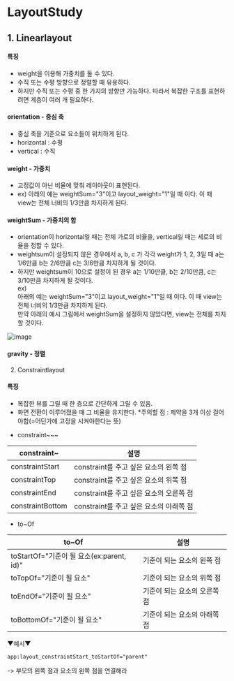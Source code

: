 # LayoutStudy
## 1. Linearlayout
#### 특징
- weight을 이용해 가중치를 둘 수 있다.
- 수직 또는 수평 방향으로 정렬할 때 유용하다.
- 하지만 수직 또는 수평 중 한 가지의 방향만 가능하다. 따라서 복잡한 구조를 표현하려면 계층이 여러 개 필요하다.

#### orientation - 중심 축
- 중심 축을 기준으로 요소들이 위치하게 된다.
- horizontal : 수평
- vertical : 수직

#### weight - 가중치
- 고정값이 아닌 비율에 맞춰 레이아웃이 표현된다.
- ex) 아래의 예는 weightSum="3"이고 layout_weight="1"일 때 이다. 이 때 view는 전체 너비의 1/3만큼 차지하게 된다.

#### weightSum - 가중치의 합
- orientation이 horizontal일 때는 전체 가로의 비율을, vertical일 때는 세로의 비율을 정할 수 있다.    
- weightsum이 설정되지 않은 경우에서 a, b, c 가 각각 weight가 1, 2, 3일 때 a는 1/6만큼 b는 2/6만큼 c는 3/6만큼 차지하게 될 것이다.
- 하지만 weightsum이 10으로 설정이 된 경우 a는 1/10만클, b는 2/10만큼, c는 3/10만큼 차지하게 될 것이다.       
ex)          
아래의 예는 weightSum="3"이고 layout_weight="1"일 때 이다. 이 때 view는 전체 너비의 1/3만큼 차지하게 된다.               
만약 아래의 예시 그림에서 weightSum을 설정하지 않았다면, view는 전체를 차지 할 것이다.            

![image](https://user-images.githubusercontent.com/68562176/95116298-c6a7e680-0781-11eb-8856-7a65d9f36624.png)

#### gravity - 정렬
           
2. Constraintlayout
#### 특징
- 복잡한 뷰를 그릴 때 한 층으로 간단하게 그릴 수 있음.
- 화면 전환이 이루어졌을 때 그 비율을 유지한다.
*주의할 점 : 제약을 3개 이상 걸어야함(=어딘가에 고정을 시켜야한다는 뜻)

* constraint~~~

|constraint~|설명|
|------|---|
|constraintStart|constraint를 주고 싶은 요소의 왼쪽 점|
|constraintTop|constraint를 주고 싶은 요소의 위쪽 점|
|constraintEnd|constraint를 주고 싶은 요소의 오른쪽 점|
|constraintBottom|constraint를 주고 싶은 요소의 아래쪽 점|
* to~Of

|to~Of|설명|
|------|---|
|toStartOf="기준이 될 요소(ex:parent, id)"|기준이 되는 요소의 왼쪽 점|
|toTopOf="기준이 될 요소"|기준이 되는 요소의 위쪽 점|
|toEndOf="기준이 될 요소"|기준이 되는 요소의 오른쪽 점|
|toBottomOf="기준이 될 요소"|기준이 되는 요소의 아래쪽 점|

▼예시▼
```
app:layout_constraintStart_toStartOf="parent" 
```
-> 부모의 왼쪽 점과 요소의 왼쪽 점을 연결해라
